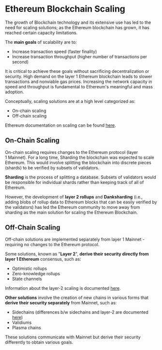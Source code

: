 # Ethereum Blockchain Scaling

The growth of Blockchain technology and its extensive use has led to the need for scaling solutions; as the Ethereum blockchain has grown, it has reached certain capacity limitations.

The **main goals** of scalability are to:

- Increase transaction speed (faster finality)
- Increase transaction throughput (higher number of transactions per second)

It is critical to achieve these goals without sacrificing decentralization or security. High demand on the layer 1 Ethereum blockchain leads to slower transactions and nonviable gas prices. Increasing the network capacity in speed and throughput is fundamental to Ethereum's meaningful and mass adoption.

Conceptually, scaling solutions are at a high level categorized as:

- On-chain scaling
- Off-chain scaling

Ethereum documentation on scaling can be found [here](https://ethereum.org/en/developers/docs/scaling/).

## On-Chain Scaling

On-chain scaling requires changes to the Ethereum protocol (layer 1 Mainnet). For a long time, Sharding the blockchain was expected to scale Ethereum. This would involve splitting the blockchain into discrete pieces (shards) to be verified by subsets of validators.

**Sharding** is the process of splitting a database. Subsets of validators would be responsible for individual shards rather than keeping track of all of Ethereum.

However, the development of **layer 2 rollups** and **Danksharding** (i.e., adding blobs of rollup data to Ethereum blocks that can be easily verified by the validators) has led the Ethereum community to move away from sharding as the main solution for scaling the Ethereum Blockchain.

## Off-Chain Scaling

Off-chain solutions are implemented separately from layer 1 Mainnet - requiring no changes to the Ethereum protocol.

Some solutions, known as "**Layer 2**", **derive their security directly from layer 1 Ethereum** consensus, such as:

- Optimistic rollups
- Zero-knowledge rollups
- State channels

Information about the layer-2 scaling is documented [here](blockchain-advanced/layer-one-and-two-blockchains.md).

**Other solutions** involve the creation of new chains in various forms that **derive their security separately** from Mainnet, such as:

- Sidechains (differences b/w sidechains and layer-2 are documented [here](blockchain-advanced/layer-one-and-two-blockchains.md))
- Validiums
- Plasma chains

These solutions communicate with Mainnet but derive their security differently to obtain various goals.
